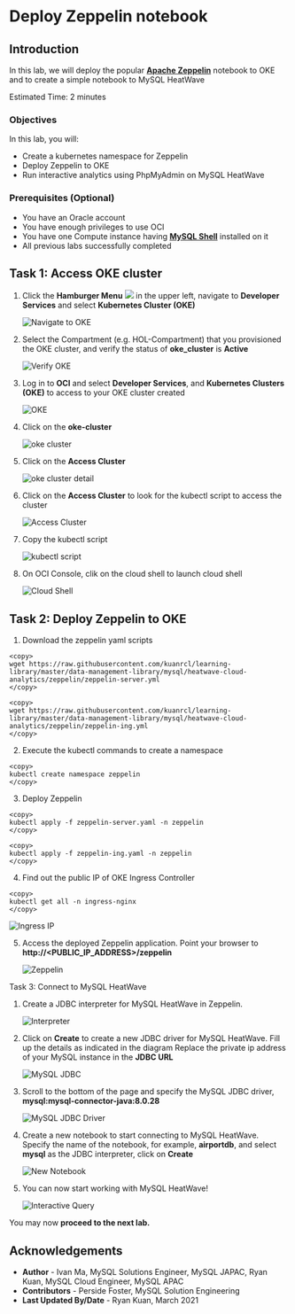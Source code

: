 # Deploy Zeppelin notebook

## Introduction

In this lab, we will deploy the popular <a href="https://zeppelin.apache.org/" target="\_blank">**Apache Zeppelin**</a> notebook to OKE and to create a simple notebook to MySQL HeatWave

Estimated Time: 2 minutes

### Objectives

In this lab, you will:

* Create a kubernetes namespace for Zeppelin
* Deploy Zeppelin to OKE
* Run interactive analytics using PhpMyAdmin on MySQL HeatWave

### Prerequisites (Optional)

* You have an Oracle account
* You have enough privileges to use OCI
* You have one Compute instance having <a href="https://dev.mysql.com/doc/mysql-shell/8.0/en/mysql-shell-install.html" target="\_blank">**MySQL Shell**</a> installed on it
* All previous labs successfully completed

## Task 1: Access OKE cluster

1. Click the **Hamburger Menu** ![](images/hamburger.png) in the upper left, navigate to **Developer Services** and select **Kubernetes Cluster (OKE)**

    ![Navigate to OKE](images/navigate-to-oke.png)

2. Select the Compartment (e.g. HOL-Compartment) that you provisioned the OKE cluster, and verify the status of **oke_cluster** is **Active**

    ![Verify OKE](images/click-cluster.png)

1. Log in to **OCI** and select **Developer Services**, and **Kubernetes Clusters (OKE)** to access to your OKE cluster created

    ![OKE](images/oke-cluster.png)

2. Click on the **oke-cluster**

    ![oke cluster](images/click-cluster.png)

3. Click on the **Access Cluster** 

    ![oke cluster detail](images/click-cluster.png)

4. Click on the **Access Cluster** to look for the kubectl script to access the cluster

    ![Access Cluster](images/access-cluster.png)

5. Copy the kubectl script

    ![kubectl script](images/copy-kubectl-script.png)

6. On OCI Console, clik on the cloud shell to launch cloud shell

    ![Cloud Shell](images/cloud-shell.png)

## Task 2: Deploy Zeppelin to OKE

1. Download the zeppelin yaml scripts

```
<copy>
wget https://raw.githubusercontent.com/kuanrcl/learning-library/master/data-management-library/mysql/heatwave-cloud-analytics/zeppelin/zeppelin-server.yml
</copy>
```
```
<copy>
wget https://raw.githubusercontent.com/kuanrcl/learning-library/master/data-management-library/mysql/heatwave-cloud-analytics/zeppelin/zeppelin-ing.yml
</copy>
```

2. Execute the kubectl commands to create a namespace

```
<copy>
kubectl create namespace zeppelin
</copy>
```

3. Deploy Zeppelin

```
<copy>
kubectl apply -f zeppelin-server.yaml -n zeppelin
</copy>
```
```
<copy>
kubectl apply -f zeppelin-ing.yaml -n zeppelin
</copy>
```

4. Find out the public IP of OKE Ingress Controller

```
<copy>
kubectl get all -n ingress-nginx
</copy>
```
   ![Ingress IP](images/ingress.png)

5. Access the deployed Zeppelin application. Point your browser to **http://<PUBLIC_IP_ADDRESS>/zeppelin**

    ![Zeppelin](images/zeppelin.png)


Task 3: Connect to MySQL HeatWave

1. Create a JDBC interpreter for MySQL HeatWave in Zeppelin. 

    ![Interpreter](images/interpreter.png)

2. Click on **Create** to create a new JDBC driver for MySQL HeatWave. Fill up the details as indicated in the diagram
Replace the private ip address of your MySQL instance in the **JDBC URL**

    ![MySQL JDBC](images/mysql-jdbc.png)

3. Scroll to the bottom of the page and specify the MySQL JDBC driver, **mysql:mysql-connector-java:8.0.28**

    ![MySQL JDBC Driver](images/mysql-jdbc-driver.png)

4. Create a new notebook to start connecting to MySQL HeatWave. Specify the name of the notebook, for example, **airportdb**, and select **mysql** as the JDBC interpreter, click on **Create**

    ![New Notebook](images/new-notebook.png)

5. You can now start working with MySQL HeatWave!
    
	![Interactive Query](images/notebook-query.png)

You may now **proceed to the next lab.**

## Acknowledgements
* **Author** 
			 - Ivan Ma, MySQL Solutions Engineer, MySQL JAPAC, Ryan Kuan, MySQL Cloud Engineer, MySQL APAC
* **Contributors** 
			 - Perside Foster, MySQL Solution Engineering 
* **Last Updated By/Date** - Ryan Kuan, March 2021